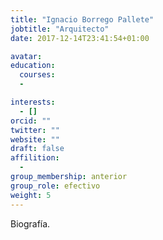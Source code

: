 ```yaml
---
title: "Ignacio Borrego Pallete"
jobtitle: "Arquitecto"
date: 2017-12-14T23:41:54+01:00

avatar:
education:
  courses:
  -

interests:
  - []
orcid: ""
twitter: ""
website: ""
draft: false
affilition:
  -
group_membership: anterior
group_role: efectivo
weight: 5
---
```


Biografía.
